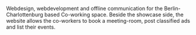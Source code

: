 Webdesign, webdevelopment and offline communication for the Berlin-Charlottenburg based Co-working space. Beside the showcase side, the website allows the co-workers to book a meeting-room, post classified ads and list their events.